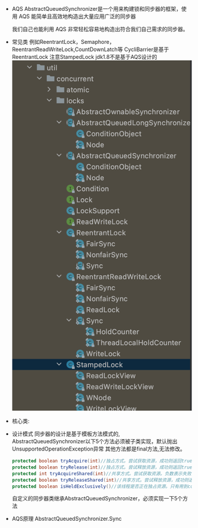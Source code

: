 - AQS AbstractQueuedSynchronizer是一个用来构建锁和同步器的框架，使用 AQS 能简单且高效地构造出大量应用广泛的同步器
  
  我们自己也能利用 AQS 非常轻松容易地构造出符合我们自己需求的同步器。
- 常见类
  例如ReentrantLock，Semaphore，ReentrantReadWriteLock,CountDownLatch等
  CycliBarrier是基于ReentrantLock
  注意StampedLock jdk1.8不是基于AQS设计的
  ![截屏2022-06-05 下午9.04.20.png](../assets/截屏2022-06-05_下午9.04.20_1654434285393_0.png)
- 核心类:
- 设计模式
  同步器的设计是基于模板方法模式的,
  AbstractQueuedSynchronizer以下5个方法必须被子类实现，默认抛出UnsupportedOperationException异常
  其他方法都是final方法,无法修改。
  ```java
  protected boolean tryAcquire(int)//独占方式。尝试获取资源，成功则返回true，失败则返回false。
  protected boolean tryRelease(int)//独占方式。尝试释放资源，成功则返回true，失败则返回false。
  protected int tryAcquireShared(int)//共享方式。尝试获取资源。负数表示失败；0表示成功，但没有剩余可用资源；正数表示成功，且有剩余资源。
  protected boolean tryReleaseShared(int)//共享方式。尝试释放资源，成功则返回true，失败则返回false。
  protected boolean isHeldExclusively()//该线程是否正在独占资源。只有用到condition才需要去实现它。
  ```
  自定义的同步器类继承AbstractQueuedSynchronizer，必须实现一下5个方法
- AQS原理
  AbstractQueuedSynchronizer.Sync